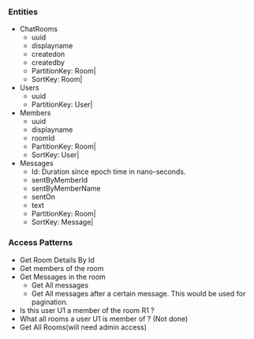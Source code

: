 
### Entities
- ChatRooms
  - uuid
  - displayname
  - createdon
  - createdby
  - PartitionKey: Room|<uuid>
  - SortKey: Room|<uuid>
- Users
  - uuid
  - PartitionKey: User|<uuid>
- Members
  - uuid
  - displayname
  - roomId
  - PartitionKey: Room|<uuid> 
  - SortKey: User|<uuid>
- Messages
  - Id: Duration since epoch time in nano-seconds.
  - sentByMemberId
  - sentByMemberName
  - sentOn
  - text
  - PartitionKey: Room|<uuid>
  - SortKey: Message|<Id>


### Access Patterns
- Get Room Details By Id
- Get members of the room
- Get Messages in the room
  - Get All messages
  - Get All messages after a certain message. This would be used for pagination.
- Is this user U1 a member of the room R1 ? 
- What all rooms a user U1 is member of ? (Not done)
- Get All Rooms(will need admin access)


